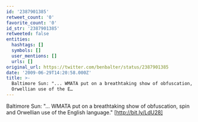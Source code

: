 ```yaml
---
id: '2387901385'
retweet_count: '0'
favorite_count: '0'
id_str: '2387901385'
retweeted: false
entities:
  hashtags: []
  symbols: []
  user_mentions: []
  urls: []
original_url: https://twitter.com/benbalter/status/2387901385
date: '2009-06-29T14:20:58.000Z'
title: >-
  Baltimore Sun: "... WMATA put on a breathtaking show of obfuscation, spin and
  Orwellian use of the E…
---
```


Baltimore Sun: "... WMATA put on a breathtaking show of obfuscation, spin and Orwellian use of the English language." [http://bit.ly/LdU28]